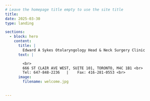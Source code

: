 ```yaml
---
# Leave the homepage title empty to use the site title
title: 
date: 2025-03-30
type: landing

sections:
  - block: hero
    content:
      title: |
        Edward A Sykes Otolaryngology Head & Neck Surgery Clinic
      text: |

        <br>
        666 ST CLAIR AVE WEST, SUITE 101, TORONTO, M4C 1B1 <br>
        Tel: 647-848-2236   |    Fax: 416-281-0553 <br>
      image:
        filename: welcome.jpg
      
  
---
```

